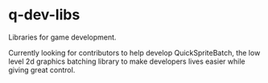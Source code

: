 q-dev-libs
==========

Libraries for game development.

Currently looking for contributors to help develop QuickSpriteBatch, the low level 2d graphics batching library to make developers lives easier while giving great control.
